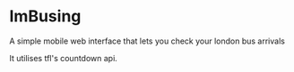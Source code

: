 ImBusing
========

A simple mobile web interface that lets you check your london bus arrivals

It utilises tfl's countdown api. 

